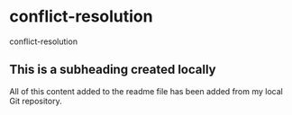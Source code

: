 # conflict-resolution
conflict-resolution

  ## This is a subheading created locally

  All of this content added to the readme file has been added from my local Git repository.
